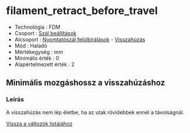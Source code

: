 # filament\_retract\_before\_travel

* Technológia : FDM
* Csoport : [Szál beállítások](../filament_settings/filament_settings.md)
* Alcsoport : [Nyomtatószál felülbírálások](filament_retract_before_travel.md) - [Visszahúzás](../filament_settings/filament_settings.md#rétraction)
* Mód : Haladó
* Mértékegység : mm
* Minimális érték :  0
* Alapértelmezett érték : 2

## Minimális mozgáshossz a visszahúzáshoz

### Leírás

A visszahúzás nem lép életbe, ha az utak rövidebbek ennél a távolságnál.

[Vissza a változók listájához](/)

